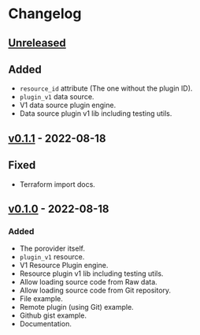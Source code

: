 # Changelog

## [Unreleased]

## Added

- `resource_id` attribute (The one without the plugin ID).
- `plugin_v1` data source.
- V1 data source plugin engine.
- Data source plugin v1 lib including testing utils.

## [v0.1.1] - 2022-08-18

## Fixed

- Terraform import docs.

## [v0.1.0] - 2022-08-18

### Added

- The porovider itself.
- `plugin_v1` resource.
- V1 Resource Plugin engine.
- Resource plugin v1 lib including testing utils.
- Allow loading source code from Raw data.
- Allow loading source code from Git repository.
- File example.
- Remote plugin (using Git) example.
- Github gist example.
- Documentation.


[unreleased]: https://github.com/slok/terraform-provider-goplugin/compare/v0.1.1...HEAD
[v0.1.1]: https://github.com/slok/terraform-provider-goplugin/compare/v0.1.0...v0.1.1
[v0.1.0]: https://github.com/slok/terraform-provider-goplugin/releases/tag/v0.1.0
